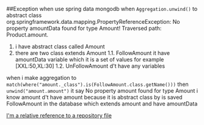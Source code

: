 ##Exception when use spring data mongodb when ``Aggregation.unwind()`` to abstract class
org.springframework.data.mapping.PropertyReferenceException: No property amountData found for type Amount! Traversed path: Product.amount.


1. i have abstract class  called Amount
2. there are two class extends Amount 
1.1. FollowAmount it have amountData variable which it is a set of values  for example [XXL:50,XL:30]
1.2. UnFollowAmount d't have any variables

when i make aggregation to ``match(where("amount._class").is(FollowAmount.class.getName()))`` then ``unwind("amount.amount")`` it say No property amount found for type Amount 
i know amount d't have amount because it is abstract class by is saved FollowAmount in the database which extends amount and have amountData 


[I'm a relative reference to a repository file](../src/main/java/org/revo/Domain/size.java)
